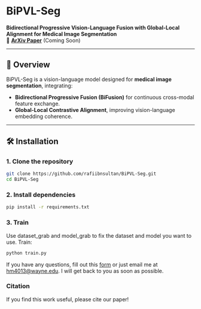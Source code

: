 # **BiPVL-Seg**
**Bidirectional Progressive Vision-Language Fusion with Global-Local Alignment for Medical Image Segmentation**  
🔗 **[ArXiv Paper](#)** (Coming Soon)

---

## **📌 Overview**
BiPVL-Seg is a vision-language model designed for **medical image segmentation**, integrating:
- **Bidirectional Progressive Fusion (BiFusion)** for continuous cross-modal feature exchange.
- **Global-Local Contrastive Alignment**, improving vision-language embedding coherence.

---

## **🛠️ Installation**
### **1. Clone the repository**
```bash
git clone https://github.com/rafiibnsultan/BiPVL-Seg.git
cd BiPVL-Seg
```
### **2. Install dependencies**
```bash
pip install -r requirements.txt
```
### **3. Train**
Use dataset_grab and model_grab to fix the dataset and model you want to use.
Train:
```bash
python train.py

```

If you have any questions, fill out this [form](https://forms.gle/n9WAN5QqP5DesH3j7)  or just email me at hm4013@wayne.edu. I will get back to you as soon as possible.

### **Citation**

If you find this work useful, please cite our paper!



